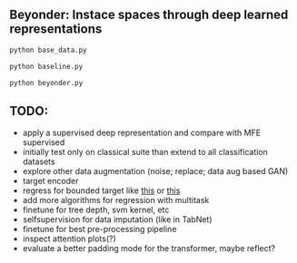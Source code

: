 Beyonder: Instace spaces through deep learned representations
---



```sh
python base_data.py
```

```sh
python baseline.py
```

```sh
python beyonder.py
```


## TODO:
- apply a supervised deep representation and compare with MFE supervised
- initially test only on classical suite than extend to all classification datasets
- explore other data augmentation (noise; replace; data aug based GAN)
- target encoder
- regress for bounded target like [this](https://stats.stackexchange.com/questions/11985/how-to-model-bounded-target-variable) or [this](https://stackoverflow.com/questions/51693567/best-way-to-bound-outputs-from-neural-networks-on-reinforcement-learning)
- add more algorithms for regression with multitask
- finetune for tree depth, svm kernel, etc
- selfsupervision for data imputation (like in TabNet)
- finetune for best pre-processing pipeline
- inspect attention plots(?)
- evaluate a better padding mode for the transformer, maybe reflect?

